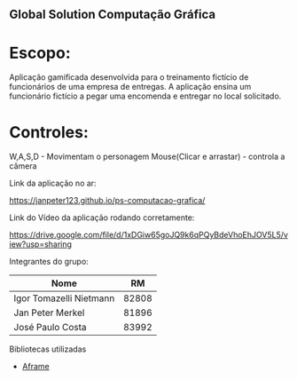 ## Global Solution Computação Gráfica

# Escopo:
Aplicação gamificada desenvolvida para o treinamento fictício de funcionários de uma empresa de entregas.
A aplicação ensina um funcionário fictício a pegar uma encomenda e entregar no local solicitado.

# Controles:
W,A,S,D - Movimentam o personagem
Mouse(Clicar e arrastar) - controla a câmera

Link da aplicação no ar:

https://janpeter123.github.io/ps-computacao-grafica/

Link do Vídeo da aplicação rodando corretamente:

https://drive.google.com/file/d/1xDGiw65goJQ9k6qPQyBdeVhoEhJOV5L5/view?usp=sharing


Integrantes do grupo:

Nome | RM
----|----
Igor Tomazelli Nietmann | 82808
Jan Peter Merkel | 81896
José Paulo Costa | 83992

Bibliotecas utilizadas

- [Aframe](https://aframe.io/)
